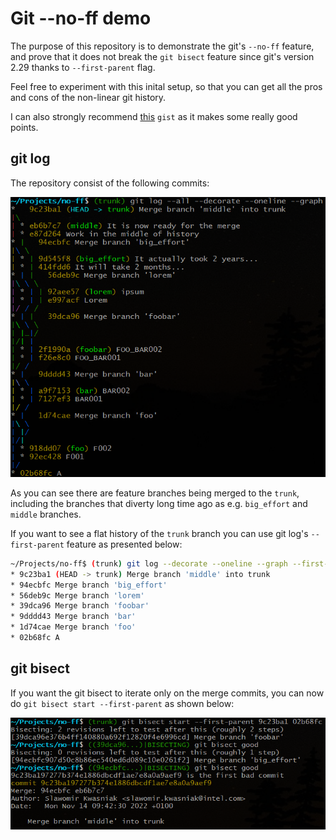 # Git --no-ff demo

The purpose of this repository is to demonstrate the git's `--no-ff` feature,
and prove that it does not break the `git bisect` feature since git's version
2.29 thanks to `--first-parent` flag.

Feel free to experiment with this inital setup, so that you can get all the pros
and cons of the non-linear git history.

I can also strongly recommend [this](https://gist.github.com/canton7/3737126)
`gist` as it makes some really good points.

## git log

The repository consist of the following commits:

![git log --all --decorate --oneline --graph](git_log.png "git log --all --decorate --oneline --graph")

As you can see there are feature branches being merged to the `trunk`, including
the branches that diverty long time ago as e.g. `big_effort` and `middle`
branches.

If you want to see a flat history of the `trunk` branch you can use git log's
`--first-parent` feature as presented below:

```bash
~/Projects/no-ff$ (trunk) git log --decorate --oneline --graph --first-parent
* 9c23ba1 (HEAD -> trunk) Merge branch 'middle' into trunk
* 94ecbfc Merge branch 'big_effort'
* 56deb9c Merge branch 'lorem'
* 39dca96 Merge branch 'foobar'
* 9dddd43 Merge branch 'bar'
* 1d74cae Merge branch 'foo'
* 02b68fc A
```

## git bisect

If you want the git bisect to iterate only on the merge commits, you can now do
`git bisect start --first-parent` as shown below:

![git bisect start --first-parent 9c23ba1 02b68fc](git_bisect.png "git bisect start --first-parent 9c23ba1 02b68fc")
